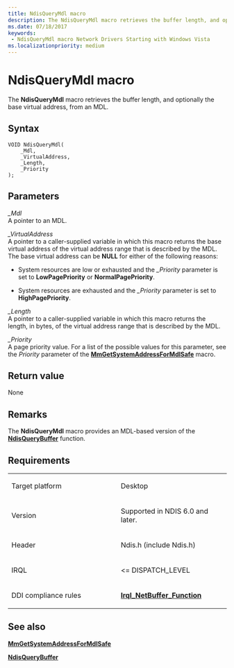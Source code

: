 ```yaml
---
title: NdisQueryMdl macro
description: The NdisQueryMdl macro retrieves the buffer length, and optionally the base virtual address, from an MDL.
ms.date: 07/18/2017
keywords:
 - NdisQueryMdl macro Network Drivers Starting with Windows Vista
ms.localizationpriority: medium
---
```


# NdisQueryMdl macro


The **NdisQueryMdl** macro retrieves the buffer length, and optionally the base virtual address, from an MDL.

## Syntax

```ManagedCPlusPlus
VOID NdisQueryMdl(
    _Mdl,
    _VirtualAddress,
    _Length,
    _Priority
);
```

## Parameters

*\_Mdl*   
A pointer to an MDL.

*\_VirtualAddress*   
A pointer to a caller-supplied variable in which this macro returns the base virtual address of the virtual address range that is described by the MDL. The base virtual address can be **NULL** for either of the following reasons:

-   System resources are low or exhausted and the *\_Priority* parameter is set to **LowPagePriority** or **NormalPagePriority**.

-   System resources are exhausted and the *\_Priority* parameter is set to **HighPagePriority**.

*\_Length*   
A pointer to a caller-supplied variable in which this macro returns the length, in bytes, of the virtual address range that is described by the MDL.

*\_Priority*   
A page priority value. For a list of the possible values for this parameter, see the *Priority* parameter of the [**MmGetSystemAddressForMdlSafe**](../kernel/mm-bad-pointer.md) macro.

## Return value

None

## Remarks

The **NdisQueryMdl** macro provides an MDL-based version of the [**NdisQueryBuffer**](/previous-versions/windows/hardware/network/ff554407(v=vs.85)) function.

## Requirements

<table>
<colgroup>
<col width="50%" />
<col width="50%" />
</colgroup>
<tbody>
<tr class="odd">
<td><p>Target platform</p></td>
<td>Desktop</td>
</tr>
<tr class="even">
<td><p>Version</p></td>
<td><p>Supported in NDIS 6.0 and later.</p></td>
</tr>
<tr class="odd">
<td><p>Header</p></td>
<td>Ndis.h (include Ndis.h)</td>
</tr>
<tr class="even">
<td><p>IRQL</p></td>
<td><p>&lt;= DISPATCH_LEVEL</p></td>
</tr>
<tr class="odd">
<td><p>DDI compliance rules</p></td>
<td><a href="/windows-hardware/drivers/devtest/ndis-irql-netbuffer-function" data-raw-source="[&lt;strong&gt;Irql_NetBuffer_Function&lt;/strong&gt;](../devtest/ndis-irql-netbuffer-function.md)"><strong>Irql_NetBuffer_Function</strong></a></td>
</tr>
</tbody>
</table>

## See also


[**MmGetSystemAddressForMdlSafe**](../kernel/mm-bad-pointer.md)

[**NdisQueryBuffer**](/previous-versions/windows/hardware/network/ff554407(v=vs.85))

